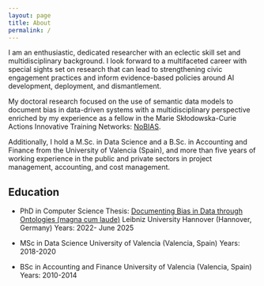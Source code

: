 ```yaml
---
layout: page
title: About
permalink: /
---
```



I am an enthusiastic, dedicated researcher with an eclectic skill set and multidisciplinary background. I look forward to a multifaceted career with special sights set on research that can lead to strengthening civic engagement practices and inform evidence-based policies around AI development, deployment, and dismantlement.

My doctoral research focused on the use of semantic data models to document bias in data-driven systems with a multidisciplinary perspective enriched by my experience as a fellow in the Marie Skłodowska-Curie Actions Innovative Training Networks: [NoBIAS](https://nobias-project.eu/). 

Additionally, I hold a M.Sc. in Data Science and a B.Sc. in Accounting and Finance from the University of Valencia (Spain), and more than five years of working experience in the public and private sectors in project management, accounting, and cost management.

## Education 

- PhD in Computer Science
    Thesis: [Documenting Bias in Data through Ontologies (magna cum laude)](https://repo.uni-hannover.de/items/0291d1da-710c-40c1-86a6-8a9354a271ef)
    Leibniz University Hannover (Hannover, Germany) 
    Years: 2022- June 2025

- MSc in Data Science
    University of Valencia (Valencia, Spain) 
    Years: 2018-2020

- BSc in Accounting and Finance
    University of Valencia (Valencia, Spain)    
    Years: 2010-2014
